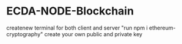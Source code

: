 # ECDA-NODE-Blockchain

createnew terminal for both client and server "run npm i ethereum-cryptography" 
create your own public and private key 
